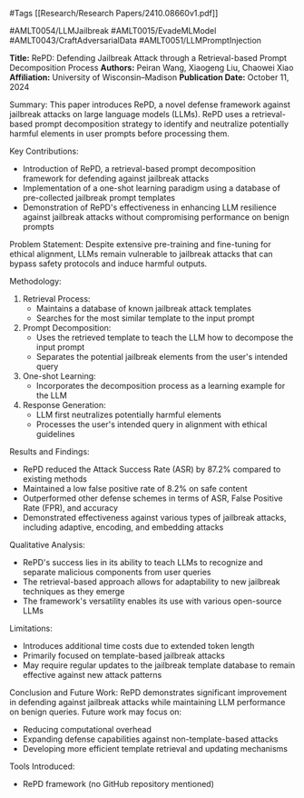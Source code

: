 #Tags
[[Research/Research Papers/2410.08660v1.pdf]]

#AMLT0054/LLMJailbreak
#AMLT0015/EvadeMLModel
#AMLT0043/CraftAdversarialData
#AMLT0051/LLMPromptInjection

**Title:** RePD: Defending Jailbreak Attack through a Retrieval-based Prompt Decomposition Process
**Authors:** Peiran Wang, Xiaogeng Liu, Chaowei Xiao
**Affiliation:** University of Wisconsin–Madison
**Publication Date:** October 11, 2024

Summary:
This paper introduces RePD, a novel defense framework against jailbreak attacks on large language models (LLMs). RePD uses a retrieval-based prompt decomposition strategy to identify and neutralize potentially harmful elements in user prompts before processing them.

Key Contributions:
- Introduction of RePD, a retrieval-based prompt decomposition framework for defending against jailbreak attacks
- Implementation of a one-shot learning paradigm using a database of pre-collected jailbreak prompt templates
- Demonstration of RePD's effectiveness in enhancing LLM resilience against jailbreak attacks without compromising performance on benign prompts

Problem Statement:
Despite extensive pre-training and fine-tuning for ethical alignment, LLMs remain vulnerable to jailbreak attacks that can bypass safety protocols and induce harmful outputs.

Methodology:
1. Retrieval Process:
   - Maintains a database of known jailbreak attack templates
   - Searches for the most similar template to the input prompt
2. Prompt Decomposition:
   - Uses the retrieved template to teach the LLM how to decompose the input prompt
   - Separates the potential jailbreak elements from the user's intended query
3. One-shot Learning:
   - Incorporates the decomposition process as a learning example for the LLM
4. Response Generation:
   - LLM first neutralizes potentially harmful elements
   - Processes the user's intended query in alignment with ethical guidelines

Results and Findings:
- RePD reduced the Attack Success Rate (ASR) by 87.2% compared to existing methods
- Maintained a low false positive rate of 8.2% on safe content
- Outperformed other defense schemes in terms of ASR, False Positive Rate (FPR), and accuracy
- Demonstrated effectiveness against various types of jailbreak attacks, including adaptive, encoding, and embedding attacks

Qualitative Analysis:
- RePD's success lies in its ability to teach LLMs to recognize and separate malicious components from user queries
- The retrieval-based approach allows for adaptability to new jailbreak techniques as they emerge
- The framework's versatility enables its use with various open-source LLMs

Limitations:
- Introduces additional time costs due to extended token length
- Primarily focused on template-based jailbreak attacks
- May require regular updates to the jailbreak template database to remain effective against new attack patterns

Conclusion and Future Work:
RePD demonstrates significant improvement in defending against jailbreak attacks while maintaining LLM performance on benign queries. Future work may focus on:
- Reducing computational overhead
- Expanding defense capabilities against non-template-based attacks
- Developing more efficient template retrieval and updating mechanisms

Tools Introduced:
- RePD framework (no GitHub repository mentioned)